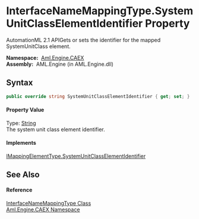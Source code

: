 InterfaceNameMappingType.SystemUnitClassElementIdentifier Property
==================================================================
AutomationML 2.1 APIGets or sets the identifier for the mapped SystemUnitClass element.

  **Namespace:**  [Aml.Engine.CAEX][1]  
  **Assembly:**  AML.Engine (in AML.Engine.dll)

Syntax
------

```csharp
public override string SystemUnitClassElementIdentifier { get; set; }
```

#### Property Value
Type: [String][2]  
 The system unit class element identifier. 
#### Implements
[IMappingElementType.SystemUnitClassElementIdentifier][3]  


See Also
--------

#### Reference
[InterfaceNameMappingType Class][4]  
[Aml.Engine.CAEX Namespace][1]  

[1]: ../README.md
[2]: https://docs.microsoft.com/dotnet/api/system.string
[3]: ../IMappingElementType/SystemUnitClassElementIdentifier.md
[4]: README.md
[5]: https://www.automationml.org
[6]: ../../icons/logoShade.png